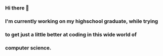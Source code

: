 ### Hi there 👋

### I'm currently working on my highschool graduate, while trying 
### to get just a little better at coding in this wide world of 
### computer science.
